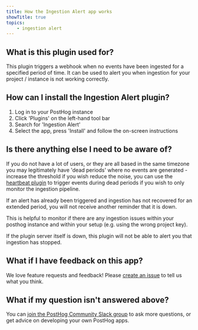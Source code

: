 ```yaml
---
title: How the Ingestion Alert app works
showTitle: true
topics:
    - ingestion alert
---
```


## What is this plugin used for?
This plugin triggers a webhook when no events have been ingested for a specified period of time. It can be used to alert you when ingestion for your project / instance is not working correctly.

## How can I install the Ingestion Alert plugin?

1. Log in to your PostHog instance
2. Click 'Plugins' on the left-hand tool bar
3. Search for 'Ingestion Alert' 
4. Select the app, press 'Install' and follow the on-screen instructions

## Is there anything else I need to be aware of?
If you do not have a lot of users, or they are all based in the same timezone you may legitimately have 'dead periods' where no events are generated - increase the threshold if you wish reduce the noise, you can use the [heartbeat plugin](https://github.com/PostHog/posthog-heartbeat-plugin) to trigger events during dead periods if you wish to only monitor the ingestion pipeline.

If an alert has already been triggered and ingestion has not recovered for an extended period, you will not receive another reminder that it is down.

This is helpful to monitor if there are any ingestion issues within your posthog instance and within your setup (e.g. using the wrong project key).

If the plugin server itself is down, this plugin will not be able to alert you that ingestion has stopped.

## What if I have feedback on this app?

We love feature requests and feedback! Please [create an issue](https://github.com/PostHog/posthog/issues/new?assignees=&labels=enhancement%2C+feature&template=feature_request.md) to tell us what you think. 

## What if my question isn't answered above?

You can [join the PostHog Community Slack group](/slack) to ask more questions, or get advice on developing your own PostHog apps.
